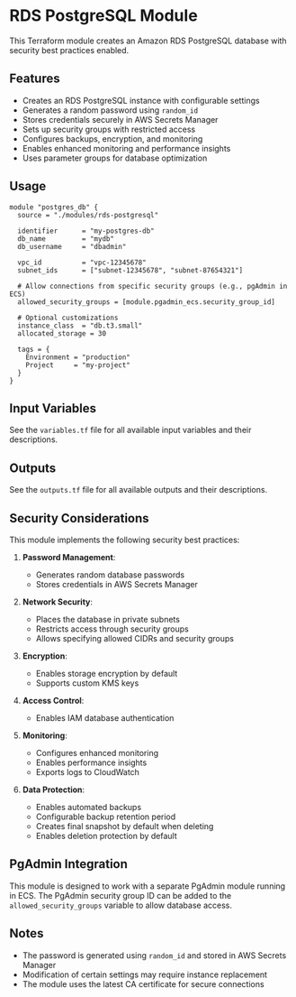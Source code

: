 # RDS PostgreSQL Module

This Terraform module creates an Amazon RDS PostgreSQL database with security best practices enabled.

## Features

- Creates an RDS PostgreSQL instance with configurable settings
- Generates a random password using `random_id`
- Stores credentials securely in AWS Secrets Manager
- Sets up security groups with restricted access
- Configures backups, encryption, and monitoring
- Enables enhanced monitoring and performance insights
- Uses parameter groups for database optimization

## Usage

```hcl
module "postgres_db" {
  source = "./modules/rds-postgresql"

  identifier      = "my-postgres-db"
  db_name         = "mydb"
  db_username     = "dbadmin"
  
  vpc_id          = "vpc-12345678"
  subnet_ids      = ["subnet-12345678", "subnet-87654321"]
  
  # Allow connections from specific security groups (e.g., pgAdmin in ECS)
  allowed_security_groups = [module.pgadmin_ecs.security_group_id]
  
  # Optional customizations
  instance_class  = "db.t3.small"
  allocated_storage = 30
  
  tags = {
    Environment = "production"
    Project     = "my-project"
  }
}
```

## Input Variables

See the `variables.tf` file for all available input variables and their descriptions.

## Outputs

See the `outputs.tf` file for all available outputs and their descriptions.

## Security Considerations

This module implements the following security best practices:

1. **Password Management**:
   - Generates random database passwords
   - Stores credentials in AWS Secrets Manager

2. **Network Security**:
   - Places the database in private subnets
   - Restricts access through security groups
   - Allows specifying allowed CIDRs and security groups

3. **Encryption**:
   - Enables storage encryption by default
   - Supports custom KMS keys

4. **Access Control**:
   - Enables IAM database authentication

5. **Monitoring**:
   - Configures enhanced monitoring
   - Enables performance insights
   - Exports logs to CloudWatch

6. **Data Protection**:
   - Enables automated backups
   - Configurable backup retention period
   - Creates final snapshot by default when deleting
   - Enables deletion protection by default

## PgAdmin Integration

This module is designed to work with a separate PgAdmin module running in ECS. The PgAdmin security group ID can be added to the `allowed_security_groups` variable to allow database access.

## Notes

- The password is generated using `random_id` and stored in AWS Secrets Manager
- Modification of certain settings may require instance replacement
- The module uses the latest CA certificate for secure connections